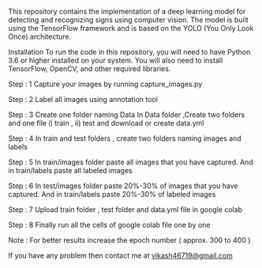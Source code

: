 This repository contains the implementation of a deep learning model for detecting and recognizing signs using computer vision. The model is built using the TensorFlow framework and is based on the YOLO (You Only Look Once) architecture.


Installation
To run the code in this repository, you will need to have Python 3.6 or higher installed on your system. You will also need to install TensorFlow, OpenCV, and other required libraries.


Step :  1
Capture your images by running capture_images.py

Step : 2
Label all images using annotation tool 

Step : 3
Create one folder naming Data
In Data folder ,Create two folders and one file i) train , ii) test  and download or create data.yml

Step : 4
In train and test folders , create two folders naming images and labels

Step : 5
In train/images folder paste all images that you have captured. And in train/labels paste all labeled images 

Step : 6
In test/images folder paste 20%-30% of  images that you have captured. And in train/labels paste 20%-30% of labeled images 

Step : 7
Upload train folder , test folder and data.yml file in google colab

Step : 8
Finally run all the cells of google colab file one by one

Note : For better results increase the epoch number ( approx. 300 to 400 )

If you have any problem then contact me at vikash46719@gmail.com
